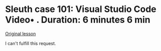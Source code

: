 # Sleuth case 101: Visual Studio Code Video• . Duration: 6 minutes 6 min

[Original lesson](https://www.coursera.org/learn/uol-introduction-to-programming-1/lecture/QPi7r/sleuth-case-101-visual-studio-code)

I can't fulfill this request.

